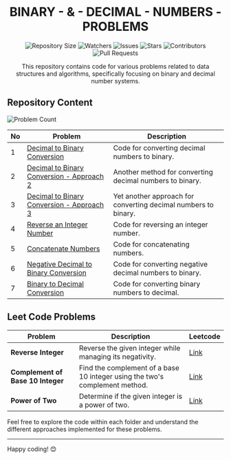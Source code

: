 <h1 align='center'>BINARY - & - DECIMAL - NUMBERS - PROBLEMS</h1>

<p align='center'>
  <img src="https://img.shields.io/github/repo-size/JawadSher/Data-Structures-Algorithms-Based-Problems" alt="Repository Size">
  <img src="https://img.shields.io/github/watchers/JawadSher/Data-Structures-Algorithms-Based-Problems?style=social" alt="Watchers">
  <img src="https://img.shields.io/github/issues/JawadSher/Data-Structures-Algorithms-Based-Problems" alt="Issues">
  <img src="https://img.shields.io/github/stars/JawadSher/Data-Structures-Algorithms-Based-Problems" alt="Stars">
  <img src="https://img.shields.io/github/contributors/JawadSher/Data-Structures-Algorithms-Based-Problems" alt="Contributors">
  <img src="https://img.shields.io/github/issues-pr/JawadSher/Data-Structures-Algorithms-Based-Problems" alt="Pull Requests">
</p>

<p align='center'>This repository contains code for various problems related to data structures and algorithms, specifically focusing on binary and decimal number systems.
</p>

## Repository Content
<img src="https://img.shields.io/badge/problems%20count-07-blue" alt="Problem Count">

| No | Problem | Description |
|---|---|---|
| 1 | [Decimal to Binary Conversion](https://github.com/JawadSher/Data-Structures-Algorithms-Based-Problems/tree/main/04%20-%20Binary%20and%20Decimal%20Number%20System%20Based%20Problems/1%20-%20Decimal%20to%20Binary%20Conversion) | Code for converting decimal numbers to binary. |
| 2 | [Decimal to Binary Conversion - Approach 2](https://github.com/JawadSher/Data-Structures-Algorithms-Based-Problems/tree/main/04%20-%20Binary%20and%20Decimal%20Number%20System%20Based%20Problems/2%20-%20Decimal%20to%20Binary%20Conversion%20-%20Method%202) | Another method for converting decimal numbers to binary.  |
| 3 | [Decimal to Binary Conversion - Approach 3](https://github.com/JawadSher/Data-Structures-Algorithms-Based-Problems/tree/main/04%20-%20Binary%20and%20Decimal%20Number%20System%20Based%20Problems/3%20-%20Decimal%20to%20Binary%20Conversion%20-%20Approach%203) | Yet another approach for converting decimal numbers to binary.  |
| 4 | [Reverse an Integer Number](https://github.com/JawadSher/Data-Structures-Algorithms-Based-Problems/tree/main/04%20-%20Binary%20and%20Decimal%20Number%20System%20Based%20Problems/4%20-%20Reverse%20an%20Integer%20Number) | Code for reversing an integer number.  |
| 5 | [Concatenate Numbers](https://github.com/JawadSher/Data-Structures-Algorithms-Based-Problems/tree/main/04%20-%20Binary%20and%20Decimal%20Number%20System%20Based%20Problems/5%20-%20Concatenate%20Numbers) | Code for concatenating numbers.  |
| 6 | [Negative Decimal to Binary Conversion](https://github.com/JawadSher/Data-Structures-Algorithms-Based-Problems/tree/main/04%20-%20Binary%20and%20Decimal%20Number%20System%20Based%20Problems/6%20-%20Negative%20Decimal%20to%20Binary%20Conversion) | Code for converting negative decimal numbers to binary. |
| 7 | [Binary to Decimal Conversion](https://github.com/JawadSher/Data-Structures-Algorithms-Based-Problems/tree/main/04%20-%20Binary%20and%20Decimal%20Number%20System%20Based%20Problems/7%20-%20Binary%20to%20Decimal%20Conversion) | Code for converting binary numbers to decimal. |

## Leet Code Problems
| Problem | Description | Leetcode |
|----|----|----|
| **Reverse Integer** | Reverse the given integer while managing its negativity. | [Link](https://leetcode.com/problems/reverse-integer/description/)
| **Complement of Base 10 Integer** | Find the complement of a base 10 integer using the two's complement method. | [Link](https://leetcode.com/problems/complement-of-base-10-integer/description/)
| **Power of Two** | Determine if the given integer is a power of two. | [Link](https://leetcode.com/problems/power-of-two/description/)

Feel free to explore the code within each folder and understand the different approaches implemented for these problems.

---
Happy coding! 😊
